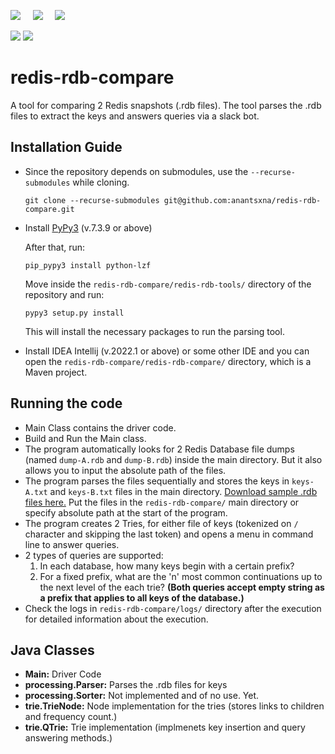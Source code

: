 <img src="https://img.shields.io/badge/PyPy3-v7.3.9-blue">  &nbsp;&nbsp;&nbsp;  <img src="https://img.shields.io/badge/Maven-v3.8.1-blue"> &nbsp;&nbsp;&nbsp; <img src="https://img.shields.io/badge/openJDK-18-blue"> 

<img src="https://img.shields.io/badge/vulnerabilities-0-green"> 
      <a href="https://codecov.io/gh/anantsxna/redis-rdb-compare">
        <img src="https://codecov.io/gh/anantsxna/redis-rdb-compare/branch/main/graph/badge.svg?token=8L10DMFFRI"/>
      </a>
    

# redis-rdb-compare
A tool for comparing 2 Redis snapshots (.rdb files). The tool parses the .rdb files to extract the keys and answers queries via a slack bot.

## Installation Guide
- Since the repository depends on submodules, use the `--recurse-submodules` while cloning.
  ```
  git clone --recurse-submodules git@github.com:anantsxna/redis-rdb-compare.git
  ```

- Install [PyPy3](https://www.pypy.org/) (v.7.3.9 or above)

  After that, run:
  ```
  pip_pypy3 install python-lzf
  ```
  
  Move inside the `redis-rdb-compare/redis-rdb-tools/` directory of the repository and run:
  ```
  pypy3 setup.py install
  ```
  This will install the necessary packages to run the parsing tool.
  
- Install IDEA Intellij (v.2022.1 or above) or some other IDE and you can open the `redis-rdb-compare/redis-rdb-compare/` directory, which is a Maven project.


## Running the code
- Main Class contains the driver code. 
- Build and Run the Main class.
- The program automatically looks for 2 Redis Database file dumps (named `dump-A.rdb` and `dump-B.rdb`) inside the main directory. But it also allows you to input the absolute path of the files.
- The program parses the files sequentially and stores the keys in `keys-A.txt` and `keys-B.txt` files in the main directory.
  [Download sample .rdb files here.](https://drive.google.com/drive/folders/1VvFPBn-pJBUBAgcz9VFpQ-sBKCACo5d8?usp=sharing) Put the files in the `redis-rdb-compare/` main directory or specify absolute path at the start of the program.
- The program creates 2 Tries, for either file of keys (tokenized on `/` character and skipping the last token) and opens a menu in command line to answer queries.
- 2 types of queries are supported:
  1. In each database, how many keys begin with a certain prefix? 
  2. For a fixed prefix, what are the 'n' most common continuations up to the next level of the each trie?
  **(Both queries accept empty string as a prefix that applies to all keys of the database.)**
- Check the logs in `redis-rdb-compare/logs/` directory after the execution for detailed information about the execution.

## Java Classes
- **Main:** Driver Code
- **processing.Parser:** Parses the .rdb files for keys
- **processing.Sorter:** Not implemented  and of no use. Yet. 
- **trie.TrieNode:** Node implementation for the tries (stores links to children and frequency count.)
- **trie.QTrie:** Trie implementation (implmenets key insertion and query answering methods.)

